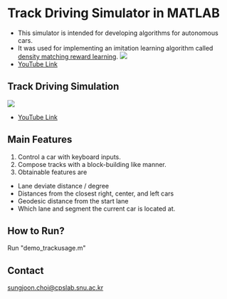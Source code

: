 # Track Driving Simulator in MATLAB
 * This simulator is intended for developing algorithms for autonomous cars. 
 * It was used for implementing an imitation learning algorithm called [density matching reward learning](http://arxiv.org/abs/1608.03694). 
![](http://i.giphy.com/o3QLfGAQNU9Bm.gif)
 * [YouTube Link](https://www.youtube.com/watch?v=7_buzNvUfmA&feature=youtu.be)

## Track Driving Simulation
![](http://i.giphy.com/HxJDa7UQ1g81i.gif)
 * [YouTube Link](https://www.youtube.com/watch?v=7_buzNvUfmA&feature=youtu.be)

## Main Features
1. Control a car with keyboard inputs. 
2. Compose tracks with a block-building like manner. 
3. Obtainable features are
  * Lane deviate distance / degree
  * Distances from the closest right, center, and left cars
  * Geodesic distance from the start lane
  * Which lane and segment the current car is located at. 

## How to Run?
Run "demo_trackusage.m" 

## Contact
sungjoon.choi@cpslab.snu.ac.kr
